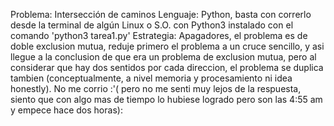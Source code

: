 Problema: Intersección de caminos
Lenguaje: Python, basta con correrlo desde la terminal de algún Linux o S.O. con Python3 instalado con el comando 'python3 tarea1.py'
Estrategia: Apagadores, el problema es de doble exclusion mutua, reduje primero el problema a un cruce sencillo, y asi llegue a la conclusion de que era un problema de exclusion mutua, pero al considerar que hay dos sentidos por cada direccion, el problema se duplica tambien (conceptualmente, a nivel memoria y procesamiento ni idea honestly).
No me corrio :'( pero no me senti muy lejos de la respuesta, siento que con algo mas de tiempo lo hubiese logrado pero son las 4:55 am y empece hace dos horas):
